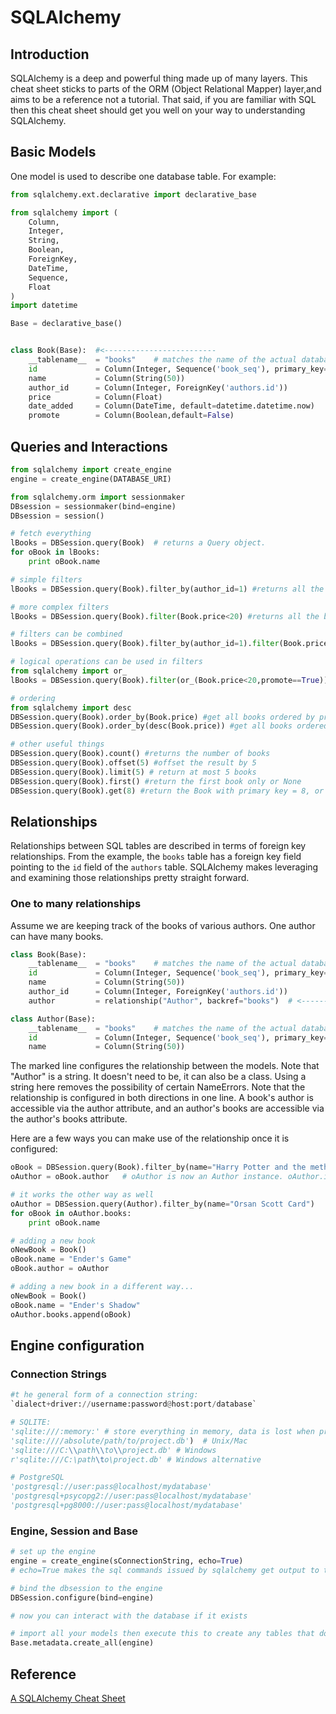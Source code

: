 # SQLAlchemy

## Introduction
SQLAlchemy is a deep and powerful thing made up of many layers. This cheat sheet sticks to parts of the ORM (Object Relational Mapper) layer,and aims to be a reference not a tutorial. That said, if you are familiar with SQL then this cheat sheet should get you well on your way to understanding SQLAlchemy.

## Basic Models

One model is used to describe one database table. For example:

```Python
from sqlalchemy.ext.declarative import declarative_base

from sqlalchemy import (
    Column,
    Integer,
    String,
    Boolean,
    ForeignKey,
    DateTime,
    Sequence,
    Float
)
import datetime

Base = declarative_base()


class Book(Base):  #<-------------------------
    __tablename__  = "books"    # matches the name of the actual database table
    id             = Column(Integer, Sequence('book_seq'), primary_key=True) # plays nice with all major database engines
    name           = Column(String(50))                                      # string column need lengths
    author_id      = Column(Integer, ForeignKey('authors.id'))               # assumes there is a table in the database called 'authors' that has an 'id' column
    price          = Column(Float)
    date_added     = Column(DateTime, default=datetime.datetime.now)         # defaults can be specified as functions
    promote        = Column(Boolean,default=False)                           #     or as values

```

## Queries and Interactions

```Python
from sqlalchemy import create_engine
engine = create_engine(DATABASE_URI)

from sqlalchemy.orm import sessionmaker
DBsession = sessionmaker(bind=engine)
DBsession = session()

# fetch everything
lBooks = DBSession.query(Book)  # returns a Query object.
for oBook in lBooks:
    print oBook.name

# simple filters
lBooks = DBSession.query(Book).filter_by(author_id=1) #returns all the books for a specific author

# more complex filters
lBooks = DBSession.query(Book).filter(Book.price<20) #returns all the books with price <20. Note we use filter, not filter_by

# filters can be combined
lBooks = DBSession.query(Book).filter_by(author_id=1).filter(Book.price<20) #all books by a specific author, with price<20

# logical operations can be used in filters
from sqlalchemy import or_
lBooks = DBSession.query(Book).filter(or_(Book.price<20,promote==True)) # returns all books  that cost less than 20 OR are being promoted

# ordering
from sqlalchemy import desc
DBSession.query(Book).order_by(Book.price) #get all books ordered by price
DBSession.query(Book).order_by(desc(Book.price)) #get all books ordered by price descending

# other useful things
DBSession.query(Book).count() #returns the number of books
DBSession.query(Book).offset(5) #offset the result by 5
DBSession.query(Book).limit(5) # return at most 5 books
DBSession.query(Book).first() #return the first book only or None
DBSession.query(Book).get(8) #return the Book with primary key = 8, or None
```

## Relationships

Relationships between SQL tables are described in terms of foreign key relationships. From the example, the `books` table has a foreign key field pointing to the `id` field of the `authors` table. SQLAlchemy makes leveraging and examining those relationships pretty straight forward.

### One to many relationships

Assume we are keeping track of the books of various authors. One author can have many books.

```Python
class Book(Base):
    __tablename__  = "books"    # matches the name of the actual database table
    id             = Column(Integer, Sequence('book_seq'), primary_key=True)
    name           = Column(String(50))                                    
    author_id      = Column(Integer, ForeignKey('authors.id'))              
    author         = relationship("Author", backref="books")  # <-----------------------

class Author(Base):
    __tablename__  = "books"    # matches the name of the actual database table
    id             = Column(Integer, Sequence('book_seq'), primary_key=True)
    name           = Column(String(50))
```

The marked line configures the relationship between the models. Note that "Author" is a string. It doesn't need to be, it can also be a class. Using a string here removes the possibility of certain NameErrors. Note that the relationship is configured in both directions in one line. A book's author is accessible via the author attribute, and an author's books are accessible via the author's books attribute.

Here are a few ways you can make use of the relationship once it is configured:

```Python
oBook = DBSession.query(Book).filter_by(name="Harry Potter and the methods of rationality").first()
oAuthor = oBook.author   # oAuthor is now an Author instance. oAuthor.id == oBook.author_id

# it works the other way as well
oAuthor = DBSession.query(Author).filter_by(name="Orsan Scott Card")
for oBook in oAuthor.books:
    print oBook.name

# adding a new book
oNewBook = Book()
oBook.name = "Ender's Game"
oBook.author = oAuthor

# adding a new book in a different way...
oNewBook = Book()
oBook.name = "Ender's Shadow"
oAuthor.books.append(oBook)
```

## Engine configuration

### Connection Strings

```Python
#t he general form of a connection string:
`dialect+driver://username:password@host:port/database`

# SQLITE:
'sqlite:///:memory:' # store everything in memory, data is lost when program exits
'sqlite:////absolute/path/to/project.db')  # Unix/Mac
'sqlite:///C:\\path\\to\\project.db' # Windows
r'sqlite:///C:\path\to\project.db' # Windows alternative

# PostgreSQL
'postgresql://user:pass@localhost/mydatabase'
'postgresql+psycopg2://user:pass@localhost/mydatabase'
'postgresql+pg8000://user:pass@localhost/mydatabase'
```

### Engine, Session and Base

```Python
# set up the engine
engine = create_engine(sConnectionString, echo=True)   
# echo=True makes the sql commands issued by sqlalchemy get output to the console, useful for debugging

# bind the dbsession to the engine
DBSession.configure(bind=engine)

# now you can interact with the database if it exists

# import all your models then execute this to create any tables that don't yet exist. This does not handle migrations
Base.metadata.create_all(engine)       
```

## Reference

[A SQLAlchemy Cheat Sheet](https://www.codementor.io/sheena/understanding-sqlalchemy-cheat-sheet-du107lawl)
